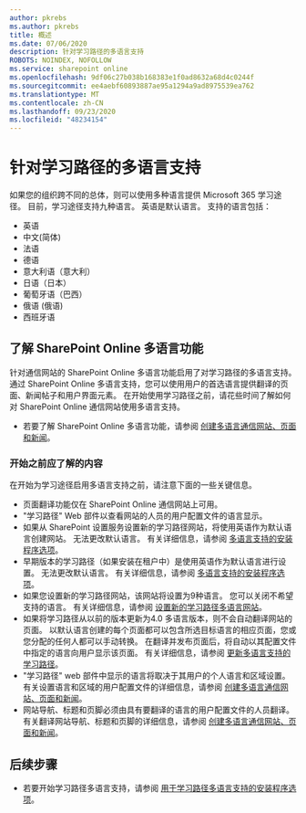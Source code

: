 ```yaml
---
author: pkrebs
ms.author: pkrebs
title: 概述
ms.date: 07/06/2020
description: 针对学习路径的多语言支持
ROBOTS: NOINDEX, NOFOLLOW
ms.service: sharepoint online
ms.openlocfilehash: 9df06c27b038b168383e1f0ad8632a68d4c0244f
ms.sourcegitcommit: ee4aebf60893887ae95a1294a9ad8975539ea762
ms.translationtype: MT
ms.contentlocale: zh-CN
ms.lasthandoff: 09/23/2020
ms.locfileid: "48234154"
---
```

# <a name="multilingual-support-for-learning-pathways"></a>针对学习路径的多语言支持

如果您的组织跨不同的总体，则可以使用多种语言提供 Microsoft 365 学习途径。 目前，学习途径支持九种语言。 英语是默认语言。 支持的语言包括：   

- 英语    
- 中文(简体)
- 法语
- 德语
- 意大利语（意大利）
- 日语（日本）
- 葡萄牙语（巴西）
- 俄语 (俄语) 
- 西班牙语

## <a name="get-familiar-with-the-sharepoint-online-multilingual-features"></a>了解 SharePoint Online 多语言功能
针对通信网站的 SharePoint Online 多语言功能启用了对学习路径的多语言支持。
通过 SharePoint Online 多语言支持，您可以使用用户的首选语言提供翻译的页面、新闻帖子和用户界面元素。 在开始使用学习路径之前，请花些时间了解如何对 SharePoint Online 通信网站使用多语言支持。 
- 若要了解 SharePoint Online 多语言功能，请参阅 [创建多语言通信网站、页面和新闻](https://support.office.com/article/2bb7d610-5453-41c6-a0e8-6f40b3ed750c)。 

### <a name="what-you-should-know-before-getting-started"></a>开始之前应了解的内容 
在开始为学习途径启用多语言支持之前，请注意下面的一些关键信息。 

- 页面翻译功能仅在 SharePoint Online 通信网站上可用。
- "学习路径" Web 部件以查看网站的人员的用户配置文件的语言显示。   
- 如果从 SharePoint 设置服务设置新的学习路径网站，将使用英语作为默认语言创建网站。 无法更改默认语言。 有关详细信息，请参阅 [多语言支持的安装程序选项](https://docs.microsoft.com/office365/customlearning/custom_setupoptions_ml)。
- 早期版本的学习路径（如果安装在租户中）是使用英语作为默认语言进行设置。 无法更改默认语言。 有关详细信息，请参阅 [多语言支持的安装程序选项](https://docs.microsoft.com/office365/customlearning/custom_setupoptions_ml)。
- 如果您设置新的学习路径网站，该网站将设置为9种语言。 您可以关闭不希望支持的语言。 有关详细信息，请参阅 [设置新的学习路径多语言网站](https://docs.microsoft.com/office365/customlearning/custom_provision_ml)。  
- 如果将学习路径从以前的版本更新为4.0 多语言版本，则不会自动翻译网站的页面。 以默认语言创建的每个页面都可以包含所选目标语言的相应页面，您或您分配的任何人都可以手动转换。 在翻译并发布页面后，将自动以其配置文件中指定的语言向用户显示该页面。 有关详细信息，请参阅 [更新多语言支持的学习路径](https://docs.microsoft.com/office365/customlearning/custom_update_ml)。 
- "学习路径" web 部件中显示的语言将取决于其用户的个人语言和区域设置。 有关设置语言和区域的用户配置文件的详细信息，请参阅 [创建多语言通信网站、页面和新闻](https://support.office.com/article/2bb7d610-5453-41c6-a0e8-6f40b3ed750c)。 
- 网站导航、标题和页脚必须由具有要翻译的语言的用户配置文件的人员翻译。 有关翻译网站导航、标题和页脚的详细信息，请参阅 [创建多语言通信网站、页面和新闻](https://support.office.com/article/2bb7d610-5453-41c6-a0e8-6f40b3ed750c)。

## <a name="next-steps"></a>后续步骤
- 若要开始学习路径多语言支持，请参阅 [用于学习路径多语言支持的安装程序选项](https://docs.microsoft.com/office365/customlearning/custom_setupoptions_ml)。
